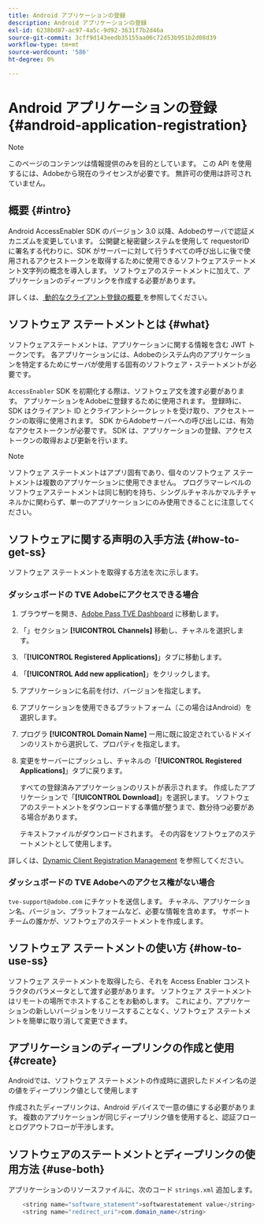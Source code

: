 ```yaml
---
title: Android アプリケーションの登録
description: Android アプリケーションの登録
exl-id: 6238bd87-ac97-4a5c-9d92-3631f7b2d46a
source-git-commit: 3cff9d143eedb35155aa06c72d53b951b2d08d39
workflow-type: tm+mt
source-wordcount: '586'
ht-degree: 0%

---
```


# Android アプリケーションの登録 {#android-application-registration}

>[!NOTE]
>
>このページのコンテンツは情報提供のみを目的としています。 この API を使用するには、Adobeから現在のライセンスが必要です。 無許可の使用は許可されていません。

## 概要 {#intro}

Android AccessEnabler SDK のバージョン 3.0 以降、Adobeのサーバで認証メカニズムを変更しています。 公開鍵と秘密鍵システムを使用して requestorID に署名する代わりに、SDK がサーバーに対して行うすべての呼び出しに後で使用されるアクセストークンを取得するために使用できるソフトウェアステートメント文字列の概念を導入します。 ソフトウェアのステートメントに加えて、アプリケーションのディープリンクを作成する必要があります。

詳しくは、[ 動的なクライアント登録の概要 ](./dcr-api/dynamic-client-registration-overview.md) を参照してください。

## ソフトウェア ステートメントとは {#what}

ソフトウェアステートメントは、アプリケーションに関する情報を含む JWT トークンです。 各アプリケーションには、Adobeのシステム内のアプリケーションを特定するためにサーバが使用する固有のソフトウェア・ステートメントが必要です。

`AccessEnabler` SDK を初期化する際は、ソフトウェア文を渡す必要があります。 アプリケーションをAdobeに登録するために使用されます。 登録時に、SDK はクライアント ID とクライアントシークレットを受け取り、アクセストークンの取得に使用されます。 SDK からAdobeサーバーへの呼び出しには、有効なアクセストークンが必要です。 SDK は、アプリケーションの登録、アクセストークンの取得および更新を行います。

>[!NOTE]
>
>ソフトウェア ステートメントはアプリ固有であり、個々のソフトウェア ステートメントは複数のアプリケーションに使用できません。 プログラマーレベルのソフトウェアステートメントは同じ制約を持ち、シングルチャネルかマルチチャネルかに関わらず、単一のアプリケーションにのみ使用できることに注意してください。

## ソフトウェアに関する声明の入手方法 {#how-to-get-ss}

ソフトウェア ステートメントを取得する方法を次に示します。

### ダッシュボードの TVE Adobeにアクセスできる場合

1. ブラウザーを開き、[Adobe Pass TVE Dashboard](https://console.auth.adobe.com) に移動します。

1. 「」セクション **[!UICONTROL Channels]** 移動し、チャネルを選択します。

1. 「**[!UICONTROL Registered Applications]**」タブに移動します。

1. 「**[!UICONTROL Add new application]**」をクリックします。

1. アプリケーションに名前を付け、バージョンを指定します。

1. アプリケーションを使用できるプラットフォーム（この場合はAndroid）を選択します。

1. プログラ **[!UICONTROL Domain Name]** ー用に既に設定されているドメインのリストから選択して、プロパティを指定します。

1. 変更をサーバーにプッシュし、チャネルの「**[!UICONTROL Registered Applications]**」タブに戻ります。

   すべての登録済みアプリケーションのリストが表示されます。 作成したアプリケーションで「**[!UICONTROL Download]**」を選択します。 ソフトウェアのステートメントをダウンロードする準備が整うまで、数分待つ必要がある場合があります。

   テキストファイルがダウンロードされます。 その内容をソフトウェアのステートメントとして使用します。

詳しくは、[Dynamic Client Registration Management](./dcr-api/dynamic-client-registration-overview.md#dynamic-client-registration-management) を参照してください。

### ダッシュボードの TVE Adobeへのアクセス権がない場合

`tve-support@adobe.com` にチケットを送信します。 チャネル、アプリケーション名、バージョン、プラットフォームなど、必要な情報を含めます。 サポートチームの誰かが、ソフトウェアのステートメントを作成します。

## ソフトウェア ステートメントの使い方 {#how-to-use-ss}

ソフトウェア ステートメントを取得したら、それを Access Enabler コンストラクタのパラメータとして渡す必要があります。 ソフトウェア ステートメントはリモートの場所でホストすることをお勧めします。 これにより、アプリケーションの新しいバージョンをリリースすることなく、ソフトウェア ステートメントを簡単に取り消して変更できます。

## アプリケーションのディープリンクの作成と使用 {#create}

Androidでは、ソフトウェア ステートメントの作成時に選択したドメイン名の逆の値をディープリンク値として使用します

作成されたディープリンクは、Android デバイスで一意の値にする必要があります。 複数のアプリケーションが同じディープリンク値を使用すると、認証フローとログアウトフローが干渉します。

## ソフトウェアのステートメントとディープリンクの使用方法 {#use-both}

アプリケーションのリソースファイルに、次のコード `strings.xml` 追加します。

```JAVA
    <string name="software_statement">softwarestatement value</string>
    <string name="redirect_uri">com.domain_name</string>
```
